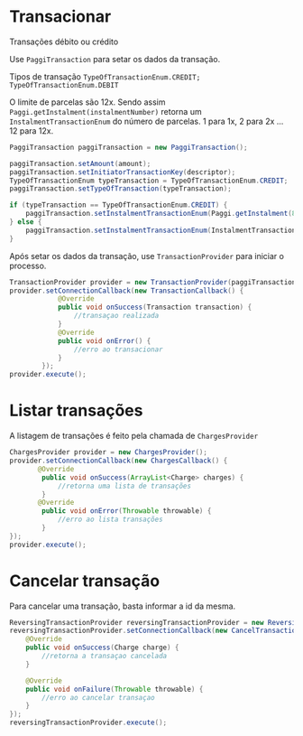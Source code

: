 # Transacionar

Transações débito ou crédito

Use ```PaggiTransaction``` para setar os dados da transação. 

Tipos de transação ```TypeOfTransactionEnum.CREDIT; TypeOfTransactionEnum.DEBIT```

O limite de parcelas são 12x. Sendo assim ```Paggi.getInstalment(instalmentNumber)``` retorna um ```InstalmentTransactionEnum``` do número de parcelas.
1 para 1x, 2 para 2x ... 12 para 12x.

```java
PaggiTransaction paggiTransaction = new PaggiTransaction();

paggiTransaction.setAmount(amount);
paggiTransaction.setInitiatorTransactionKey(descriptor);
TypeOfTransactionEnum typeTransaction = TypeOfTransactionEnum.CREDIT;
paggiTransaction.setTypeOfTransaction(typeTransaction);

if (typeTransaction == TypeOfTransactionEnum.CREDIT) {
    paggiTransaction.setInstalmentTransactionEnum(Paggi.getInstalment(8));
} else {
    paggiTransaction.setInstalmentTransactionEnum(InstalmentTransactionEnum.ONE_INSTALMENT);
}
```

Após setar os dados da transação, use ```TransactionProvider``` para iniciar o processo.
```java
TransactionProvider provider = new TransactionProvider(paggiTransaction);
provider.setConnectionCallback(new TransactionCallback() {
            @Override
            public void onSuccess(Transaction transaction) {
                //transaçao realizada
            }
            @Override
            public void onError() {
                //erro ao transacionar
            }
        });
provider.execute();
```

# Listar transações

A listagem de transações é feito pela chamada de ```ChargesProvider```

```java
ChargesProvider provider = new ChargesProvider();
provider.setConnectionCallback(new ChargesCallback() {
       @Override
        public void onSuccess(ArrayList<Charge> charges) {
            //retorna uma lista de transações
        }
       @Override
        public void onError(Throwable throwable) {
            //erro ao lista transações
        }
});
provider.execute();
```

# Cancelar transação

Para cancelar uma transação, basta informar a id da mesma.

```java
ReversingTransactionProvider reversingTransactionProvider = new ReversingTransactionProvider(charge.getId());
reversingTransactionProvider.setConnectionCallback(new CancelTransactionCallback() {
    @Override
    public void onSuccess(Charge charge) {
        //retorna a transaçao cancelada
    }

    @Override
    public void onFailure(Throwable throwable) {
        //erro ao cancelar transaçao
    }
});
reversingTransactionProvider.execute();
```

